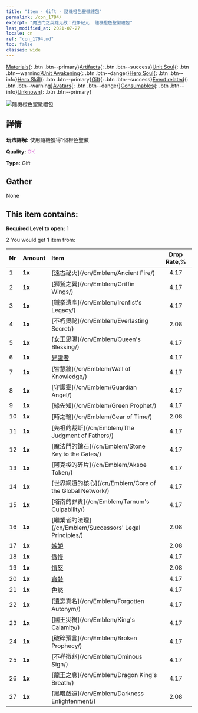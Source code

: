 ```yaml
---
title: "Item - Gift - 隨機橙色聖徽禮包"
permalink: /con_1794/
excerpt: "魔法门之英雄无敌：战争纪元  隨機橙色聖徽禮包"
last_modified_at: 2021-07-27
locale: cn
ref: "con_1794.md"
toc: false
classes: wide
---
```

 [Materials](/ItemsCN/){: .btn .btn--primary}[Artifacts](/ItemsCN/Artifacts/){: .btn .btn--success}[Unit Soul](/ItemsCN/UnitSoul/){: .btn .btn--warning}[Unit Awakening](/ItemsCN/UnitAwakening/){: .btn .btn--danger}[Hero Soul](/ItemsCN/HeroSoul/){: .btn .btn--info}[Hero Skill](/ItemsCN/HeroSkill/){: .btn .btn--primary}[Gift](/ItemsCN/Gift/){: .btn .btn--success}[Event related](/ItemsCN/Events/){: .btn .btn--warning}[Avatars](/ItemsCN/Avatars/){: .btn .btn--danger}[Consumables](/ItemsCN/Consumables/){: .btn .btn--info}[Unknown](/ItemsCN/Unknown/){: .btn .btn--primary}

 ![隨機橙色聖徽禮包](/images/t/i_907416.png)

## 詳情
 **玩法詳解:** 使用隨機獲得1個橙色聖徽

 **Quality:** <span style="color: #DA70D6">OK</span>

 **Type:** Gift

## Gather

  None

## This item contains:

 **Required Level to open:** 1

 2 You would get **1** item  from:

  | Nr | Amount |     Item    | Drop Rate,% |
  |:---|:-------|:------------|:---------:|
  | 1 |  **1x** | [遠古祕火](/cn/Emblem/Ancient Fire/) | 4.17 | 
  | 2 |  **1x** | [獅鷲之翼](/cn/Emblem/Griffin Wings/) | 4.17 | 
  | 3 |  **1x** | [鐵拳遺產](/cn/Emblem/Ironfist's Legacy/) | 4.17 | 
  | 4 |  **1x** | [不朽奧祕](/cn/Emblem/Everlasting Secret/) | 2.08 | 
  | 5 |  **1x** | [女王恩賜](/cn/Emblem/Queen's Blessing/) | 4.17 | 
  | 6 |  **1x** | [見證者](/cn/Emblem/Witness/) | 4.17 | 
  | 7 |  **1x** | [智慧牆](/cn/Emblem/Wall of Knowledge/) | 4.17 | 
  | 8 |  **1x** | [守護靈](/cn/Emblem/Guardian Angel/) | 4.17 | 
  | 9 |  **1x** | [綠先知](/cn/Emblem/Green Prophet/) | 4.17 | 
  | 10 |  **1x** | [時之輪](/cn/Emblem/Gear of Time/) | 2.08 | 
  | 11 |  **1x** | [先祖的裁斷](/cn/Emblem/The Judgment of Fathers/) | 4.17 | 
  | 12 |  **1x** | [魔法門的鑰石](/cn/Emblem/Stone Key to the Gates/) | 4.17 | 
  | 13 |  **1x** | [阿克梭的碎片](/cn/Emblem/Aksoe Token/) | 4.17 | 
  | 14 |  **1x** | [世界網道的核心](/cn/Emblem/Core of the Global Network/) | 4.17 | 
  | 15 |  **1x** | [塔南的罪責](/cn/Emblem/Tarnum's Culpability/) | 4.17 | 
  | 16 |  **1x** | [繼業者的法理](/cn/Emblem/Successors' Legal Principles/) | 2.08 | 
  | 17 |  **1x** | [嫉妒](/cn/Emblem/Jealousy/) | 2.08 | 
  | 18 |  **1x** | [傲慢](/cn/Emblem/Arrogance/) | 4.17 | 
  | 19 |  **1x** | [憤怒](/cn/Emblem/Anger/) | 2.08 | 
  | 20 |  **1x** | [貪婪](/cn/Emblem/Greed/) | 4.17 | 
  | 21 |  **1x** | [色慾](/cn/Emblem/Lust/) | 4.17 | 
  | 22 |  **1x** | [遺忘真名](/cn/Emblem/Forgotten Autonym/) | 4.17 | 
  | 23 |  **1x** | [國王災禍](/cn/Emblem/King's Calamity/) | 4.17 | 
  | 24 |  **1x** | [破碎預言](/cn/Emblem/Broken Prophecy/) | 4.17 | 
  | 25 |  **1x** | [不祥徵兆](/cn/Emblem/Ominous Sign/) | 4.17 | 
  | 26 |  **1x** | [龍王之息](/cn/Emblem/Dragon King's Breath/) | 4.17 | 
  | 27 |  **1x** | [黑暗啟迪](/cn/Emblem/Darkness Enlightenment/) | 2.08 | 
